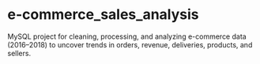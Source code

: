 # e-commerce_sales_analysis
MySQL project for cleaning, processing, and analyzing e-commerce data (2016–2018) to uncover trends in orders, revenue, deliveries, products, and sellers.
